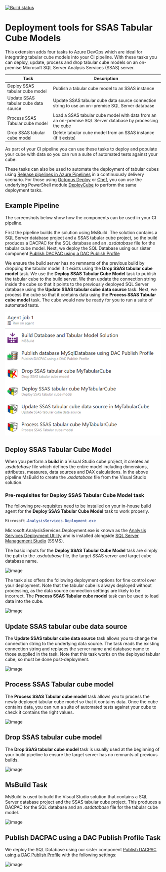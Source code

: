 [![Build status](https://qatar-re.visualstudio.com/QatarRe.BI/_apis/build/status/Build%20%26%20Deploy%20Database%20and%20Cube)](https://qatar-re.visualstudio.com/QatarRe.BI/_build/latest?definitionId=57)

# Deployment tools for SSAS Tabular Cube Models

This extension adds four tasks to Azure DevOps which are ideal for integrating tabular cube models into your CI pipeline.
With these tasks you can deploy, update, process and drop tabular cube models on an on-premise Microsoft SQL Server Analysis Services (SSAS) server.

| Task     | Description                                                             |
|---------------|--------------------------------------------------------------------------|
| Deploy SSAS tabular cube model | Publish a tabular cube model to an SSAS instance |
| Update SSAS tabular cube data source | Update SSAS tabular cube data source connection string to use an on-premise SQL Server database |
| Process SSAS Tabular cube model | Load a SSAS tabular cube model with data from an an on-premise SQL Server database by processing the cube |
| Drop SSAS tabular cube model | Delete tabular cube model from an SSAS instance (if it exists) |

As part of your CI pipeline you can use these tasks to deploy and populate your cube with data so you can run a suite of automated tests against your cube.

These tasks can also be used to automate the deployment of tabular cubes using [Release pipelines in Azure Pipelines](https://docs.microsoft.com/en-us/azure/devops/pipelines/release/what-is-release-management?view=azure-devops) in a continuously delivery scenario.  For those using [Octopus Deploy](https://octopus.com/) or [Chef](https://www.chef.io/), you can use the underlying PowerShell module [DeployCube](https://github.com/DrJohnT/DeployCube) to perform the same deployment tasks.

## Example Pipeline

The screenshots below show how the components can be used in your CI pipeline.

First the pipeline builds the solution using MsBuild.  The solution contains a SQL Server database project and a SSAS tabular cube project, so the build produces a DACPAC for the SQL database and an _.asdatabase_ file for the tabular cube model.  Next, we deploy the SQL Database using our sister component [Publish DACPAC using a DAC Publish Profile](https://marketplace.visualstudio.com/items?itemName=DrJohnExtensions.PublishDacPac)

We ensure the build server has no remnants of the previous build by dropping the tabular model if it exists using the **Drop SSAS tabular cube model** task.  We use the **Deploy SSAS Tabular Cube Model** task to publish the tabular cube to the build server.
We then update the connection string inside the cube so that it points to the previously deployed SQL Server database using the **Update SSAS tabular cube data source** task.
Next, we process the cube so that it contains data using the **Process SSAS Tabular cube model** task.  The cube would now be ready for you to run a suite of automated tests.

![image](images/ExamplePipeline-BuildDeployDatabaseAndCube.png "Example Pipeline Tabular Cube Inputs")

## Deploy SSAS Tabular Cube Model

When you perform a **build** in a Visual Studio cube project, it creates an _.asdatabase_ file which defines the entire model including dimensions, attributes, measures, data sources and DAX calculations.  In the above pipeline MsBuild to create the _.asdatabase_ file from the Visual Studio solution.

### Pre-requisites for Deploy SSAS Tabular Cube Model task

The following pre-requisites need to be installed on your in-house build agent for the **Deploy SSAS Tabular Cube Model** task to work properly.

~~~~~~~~~~~~~~~~~~~~~~~~~~~~~~~~~~~~~~~~~~~~~~~~~~~~~~~~~~~~~~~~~~~~~ powershell
Microsoft.AnalysisServices.Deployment.exe
~~~~~~~~~~~~~~~~~~~~~~~~~~~~~~~~~~~~~~~~~~~~~~~~~~~~~~~~~~~~~~~~~~~~~~~~~~~~~~~~

Microsoft.AnalysisServices.Deployment.exe is known as the [Analysis Services Deployment Utility](https://docs.microsoft.com/en-us/sql/analysis-services/multidimensional-models/deploy-model-solutions-with-the-deployment-utility?view=sql-server-2017) and is installed alongside [SQL Server Management Studio](https://docs.microsoft.com/en-us/sql/ssms/download-sql-server-management-studio-ssms?view=sql-server-2017) (SSMS).

The basic inputs for the **Deploy SSAS Tabular Cube Model** task are simply the path to the _.asdatabase_ file, the target SSAS server and target cube database name.

![image](images/Inputs-DeployTabularCubeInputs.png "Deploy SSAS Tabular Cube Model Inputs")

The task also offers the following deployment options for fine control over your deployment.  Note that the tabular cube is always deployed without processing, as the data source connection settings are likely to be incorrect.  The **Process SSAS Tabular cube model** task can be used to load data into the cube.

![image](images/Inputs-DeployTabularCubeDeploymentOptions.png "Deploy SSAS Tabular Cube Model Deployment Options")

## Update SSAS tabular cube data source

The **Update SSAS tabular cube data source** task allows you to change the connection string to the underlying data source. The task reads the existing connection string and replaces the server name and database name to those supplied in the task.  Note that this task works on the deployed tabular cube, so must be done post-deployment.

![image](images/Inputs-UpdateSsasTabularCubeDataSource.png "Update SSAS Tabular Cube data source inputs")

## Process SSAS Tabular cube model

The **Process SSAS Tabular cube model** task allows you to process the newly deployed tabular cube model so that it contains data.  Once the cube contains data, you can run a suite of automated tests against your cube to check it contains the right values.

![image](images/Inputs-ProcessSsasTabularCube.png "Process SSAS Tabular Cube Inputs")

## Drop SSAS tabular cube model

The **Drop SSAS tabular cube model** task is usually used at the beginning of your build pipeline to ensure the target server has no remnants of previous builds.

![image](images/Inputs-DropCubeTask.png "Drop SSAS Tabular Cube Inputs")

## MsBuild Task

MsBuild is used to build the Visual Studio solution that contains a SQL Server database project and the SSAS tabular cube project.  This produces a DACPAC for the SQL database and an _.asdatabase_ file for the tabular cube model.

![image](images/Inputs-MsBuildTask.png "MsBuild task inputs")

## Publish DACPAC using a DAC Publish Profile Task

We deploy the SQL Database using our sister component [Publish DACPAC using a DAC Publish Profile](https://marketplace.visualstudio.com/items?itemName=DrJohnExtensions.PublishDacPac) with the following settings:

![image](images/Inputs-PublishDacPacTask.png "Publish DACPAC task inputs")

